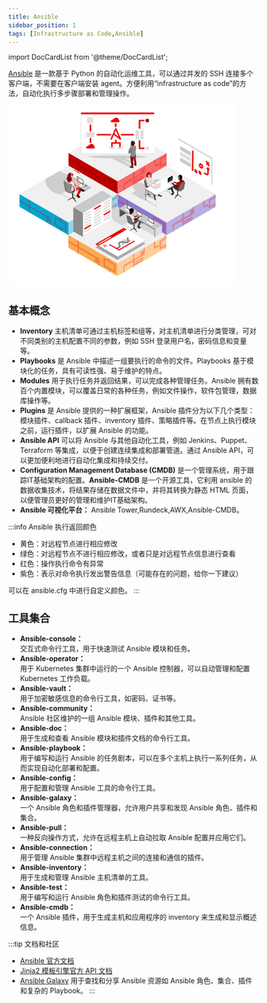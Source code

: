 ```yaml
---
title: Ansible
sidebar_position: 1
tags: [Infrastructure as Code,Ansible]
---
```


import DocCardList from '@theme/DocCardList';

[Ansible](https://github.com/ansible/ansible) 是一款基于 Python 的自动化运维工具，可以通过并发的 SSH 连接多个客户端，不需要在客户端安装 agent。方便利用“infrastructure as code”的方法，自动化执行多步骤部署和管理操作。

![1682902674876](image/README/1682902674876.png)

## 基本概念

- **Inventory** 主机清单可通过主机标签和组等，对主机清单进行分类管理，可对不同类别的主机配置不同的参数，例如 SSH 登录用户名，密码信息和变量等。
- **Playbooks** 是 Ansible 中描述一组要执行的命令的文件。Playbooks 基于模块化的任务，具有可读性强、易于维护的特点。
- **Modules** 用于执行任务并返回结果，可以完成各种管理任务。Ansible 拥有数百个内置模块，可以覆盖日常的各种任务，例如文件操作，软件包管理，数据库操作等。
- **Plugins** 是 Ansible 提供的一种扩展框架，Ansible 插件分为以下几个类型：模块插件、callback 插件、inventory 插件、策略插件等。在节点上执行模块之前，运行插件，以扩展 Ansible 的功能。
- **Ansible API** 可以将 Ansible 与其他自动化工具，例如 Jenkins、Puppet、Terraform 等集成，以便于创建连续集成和部署管道。通过 Ansible API，可以更加便利地进行自动化集成和持续交付。
- **Configuration Management Database (CMDB)** 是一个管理系统，用于跟踪IT基础架构的配置。**Ansible-CMDB** 是一个开源工具，它利用 ansible 的数据收集技术，将结果存储在数据文件中，并将其转换为静态 HTML 页面，以便管理员更好的管理和维护IT基础架构。
- **Ansible 可视化平台：** Ansible Tower,Rundeck,AWX,Ansible-CMDB。

:::info Ansible 执行返回颜色
- 黄色：对远程节点进行相应修改
- 绿色：对远程节点不进行相应修改，或者只是对远程节点信息进行查看
- 红色：操作执行命令有异常
- 紫色：表示对命令执行发出警告信息（可能存在的问题，给你一下建议）

可以在 ansible.cfg 中进行自定义颜色。
:::

## 工具集合
- **Ansible-console：**  
  交互式命令行工具，用于快速测试 Ansible 模块和任务。
- **Ansible-operator：**  
  用于 Kubernetes 集群中运行的一个 Ansible 控制器，可以自动管理和配置 Kubernetes 工作负载。
- **Ansible-vault：**  
  用于加密敏感信息的命令行工具，如密码、证书等。
- **Ansible-community：**  
  Ansible 社区维护的一组 Ansible 模块、插件和其他工具。
- **Ansible-doc：**  
  用于生成和查看 Ansible 模块和插件文档的命令行工具。
- **Ansible-playbook：**  
  用于编写和运行 Ansible 的任务剧本，可以在多个主机上执行一系列任务，从而实现自动化部署和配置。
- **Ansible-config：**  
  用于配置和管理 Ansible 工具的命令行工具。
- **Ansible-galaxy：**  
  一个 Ansible 角色和插件管理器，允许用户共享和发现 Ansible 角色、插件和集合。
- **Ansible-pull：**  
  一种反向操作方式，允许在远程主机上自动拉取 Ansible 配置并应用它们。
- **Ansible-connection：**  
  用于管理 Ansible 集群中远程主机之间的连接和通信的插件。
- **Ansible-inventory：**  
  用于生成和管理 Ansible 主机清单的工具。
- **Ansible-test：**  
  用于编写和运行 Ansible 角色和插件测试的命令行工具。
- **Ansible-cmdb：**  
  一个 Ansible 插件，用于生成主机和应用程序的 inventory 来生成和显示概述信息。

:::tip 文档和社区
- [Ansible 官方文档](https://docs.ansible.com/ansible/latest/)
- [Jinja2 模板引擎官方 API 文档](https://jinja.palletsprojects.com/en/3.1.x/api/#basics)
- [Ansible Galaxy](https://galaxy.ansible.com/) 用于查找和分享 Ansible 资源如 Ansible 角色、集合、插件和复杂的 Playbook。
:::

<DocCardList />
